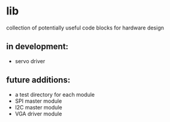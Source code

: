 # lib
collection of potentially useful code blocks for hardware design

## in development:
* servo driver

## future additions:
* a test directory for each module
* SPI master module
* I2C master module
* VGA driver module
